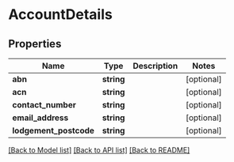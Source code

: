 # AccountDetails

## Properties
Name | Type | Description | Notes
------------ | ------------- | ------------- | -------------
**abn** | **string** |  | [optional] 
**acn** | **string** |  | [optional] 
**contact_number** | **string** |  | [optional] 
**email_address** | **string** |  | [optional] 
**lodgement_postcode** | **string** |  | [optional] 

[[Back to Model list]](../../README.md#documentation-for-models) [[Back to API list]](../../README.md#documentation-for-api-endpoints) [[Back to README]](../../README.md)


